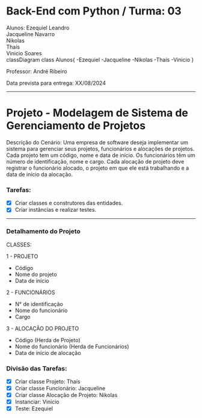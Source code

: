 # Back-End com Python / Turma: 03

Alunos: Ezequiel Leandro  
        Jacqueline Navarro  
        Nikolas  
        Thaís  
        Vinicio Soares  
        classDiagram
    class Alunos{
     -Ezequiel
     -Jacqueline
      -Nikolas
      -Thaís
      -Vinicio
    }

Professor: André Ribeiro

Data prevista para entrega: XX/08/2024 

---

# Projeto - Modelagem de Sistema de Gerenciamento de Projetos

Descrição do Cenário:
Uma empresa de software deseja implementar um sistema para gerenciar seus projetos,
funcionários e alocações de projetos. Cada projeto tem um código, nome e data de início.
Os funcionários têm um número de identificação, nome e cargo. Cada alocação de projeto
deve registrar o funcionário alocado, o projeto em que ele está trabalhando e a data de
início da alocação.

### Tarefas:

- [x] Criar classes e construtores das entidades.
- [x] Criar instâncias e realizar testes.

---
### Detalhamento do Projeto

CLASSES:

1 - PROJETO
- Código
- Nome do projeto
- Data de início

2 - FUNCIONÁRIOS
- N° de identificação
- Nome do funcionário
- Cargo

3 - ALOCAÇÃO DO PROJETO
- Código (Herda de Projeto)
- Nome do funcionário (Herda de Funcionários)
- Data de início de alocação

### Divisão das Tarefas:

- [x] Criar classe Projeto: Thaís
- [x] Criar classe Funcionário: Jacqueline
- [x] Criar classe Alocação de Projeto: Nikolas
- [x] Instanciar: Vinicio
- [x] Teste: Ezequiel
